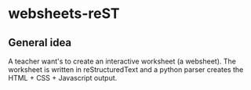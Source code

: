 # websheets-reST

## General idea

A teacher want's to create an interactive worksheet (a websheet). 
The worksheet is written in reStructuredText and a python parser creates the HTML + CSS + Javascript output.
